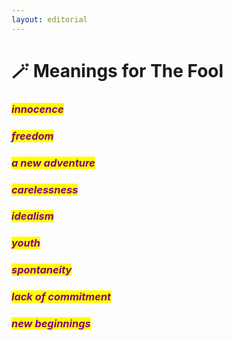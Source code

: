 ```yaml
---
layout: editorial
---
```


# 🪄 Meanings for The Fool

### _<mark style="color:purple;"></mark>_

### _<mark style="color:purple;">innocence</mark>_

### _<mark style="color:purple;">freedom</mark>_

### _<mark style="color:purple;">a new adventure</mark>_

### _<mark style="color:purple;">carelessness</mark>_

### _<mark style="color:purple;">idealism</mark>_

### _<mark style="color:purple;">youth</mark>_

### _<mark style="color:purple;">spontaneity</mark>_

### _<mark style="color:purple;">lack of commitment</mark>_

### _<mark style="color:purple;">new beginnings</mark>_

_<mark style="color:purple;"></mark>_

_<mark style="color:purple;"></mark>_
